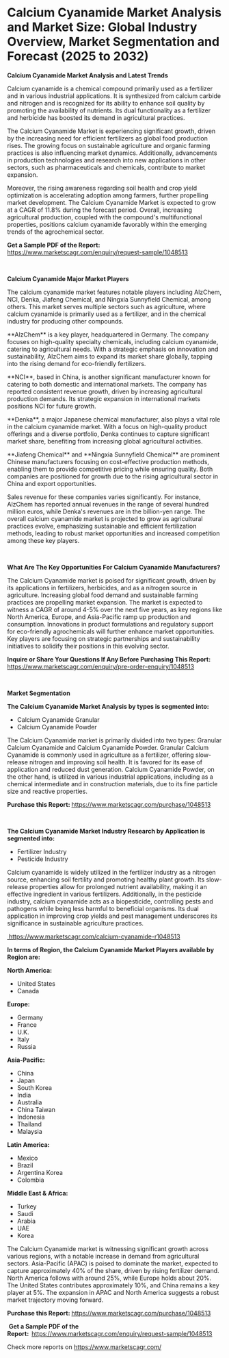 <p><h1>Calcium Cyanamide Market Analysis and Market Size: Global Industry Overview, Market Segmentation and Forecast (2025 to 2032)</h1></p><p><strong>Calcium Cyanamide Market Analysis and Latest Trends</strong></p>
<p><p>Calcium cyanamide is a chemical compound primarily used as a fertilizer and in various industrial applications. It is synthesized from calcium carbide and nitrogen and is recognized for its ability to enhance soil quality by promoting the availability of nutrients. Its dual functionality as a fertilizer and herbicide has boosted its demand in agricultural practices.</p><p>The Calcium Cyanamide Market is experiencing significant growth, driven by the increasing need for efficient fertilizers as global food production rises. The growing focus on sustainable agriculture and organic farming practices is also influencing market dynamics. Additionally, advancements in production technologies and research into new applications in other sectors, such as pharmaceuticals and chemicals, contribute to market expansion. </p><p>Moreover, the rising awareness regarding soil health and crop yield optimization is accelerating adoption among farmers, further propelling market development. The Calcium Cyanamide Market is expected to grow at a CAGR of 11.8% during the forecast period. Overall, increasing agricultural production, coupled with the compound's multifunctional properties, positions calcium cyanamide favorably within the emerging trends of the agrochemical sector.</p></p>
<p><strong>Get a Sample PDF of the Report:&nbsp;</strong> <a href="https://www.marketscagr.com/enquiry/request-sample/1048513?utm_campaign=2095&utm_medium=2&utm_source=Github&utm_content=ia&utm_term=02042025&utm_id=calcium-cyanamide">https://www.marketscagr.com/enquiry/request-sample/1048513</a></p>
<p>&nbsp;</p>
<p><strong>Calcium Cyanamide Major Market Players</strong></p>
<p><p>The calcium cyanamide market features notable players including AlzChem, NCI, Denka, Jiafeng Chemical, and Ningxia Sunnyfield Chemical, among others. This market serves multiple sectors such as agriculture, where calcium cyanamide is primarily used as a fertilizer, and in the chemical industry for producing other compounds.</p><p>**AlzChem** is a key player, headquartered in Germany. The company focuses on high-quality specialty chemicals, including calcium cyanamide, catering to agricultural needs. With a strategic emphasis on innovation and sustainability, AlzChem aims to expand its market share globally, tapping into the rising demand for eco-friendly fertilizers.</p><p>**NCI**, based in China, is another significant manufacturer known for catering to both domestic and international markets. The company has reported consistent revenue growth, driven by increasing agricultural production demands. Its strategic expansion in international markets positions NCI for future growth.</p><p>**Denka**, a major Japanese chemical manufacturer, also plays a vital role in the calcium cyanamide market. With a focus on high-quality product offerings and a diverse portfolio, Denka continues to capture significant market share, benefiting from increasing global agricultural activities.</p><p>**Jiafeng Chemical** and **Ningxia Sunnyfield Chemical** are prominent Chinese manufacturers focusing on cost-effective production methods, enabling them to provide competitive pricing while ensuring quality. Both companies are positioned for growth due to the rising agricultural sector in China and export opportunities.</p><p>Sales revenue for these companies varies significantly. For instance, AlzChem has reported annual revenues in the range of several hundred million euros, while Denka's revenues are in the billion-yen range. The overall calcium cyanamide market is projected to grow as agricultural practices evolve, emphasizing sustainable and efficient fertilization methods, leading to robust market opportunities and increased competition among these key players.</p></p>
<p>&nbsp;</p>
<p><strong>What Are The Key Opportunities For Calcium Cyanamide Manufacturers?</strong></p>
<p><p>The Calcium Cyanamide market is poised for significant growth, driven by its applications in fertilizers, herbicides, and as a nitrogen source in agriculture. Increasing global food demand and sustainable farming practices are propelling market expansion. The market is expected to witness a CAGR of around 4-5% over the next five years, as key regions like North America, Europe, and Asia-Pacific ramp up production and consumption. Innovations in product formulations and regulatory support for eco-friendly agrochemicals will further enhance market opportunities. Key players are focusing on strategic partnerships and sustainability initiatives to solidify their positions in this evolving sector.</p></p>
<p><strong>Inquire or Share Your Questions If Any Before Purchasing This Report:</strong> <a href="https://www.marketscagr.com/enquiry/pre-order-enquiry/1048513?utm_campaign=2095&utm_medium=2&utm_source=Github&utm_content=ia&utm_term=02042025&utm_id=calcium-cyanamide">https://www.marketscagr.com/enquiry/pre-order-enquiry/1048513</a></p>
<p>&nbsp;</p>
<p><strong>Market Segmentation</strong></p>
<p><strong>The Calcium Cyanamide Market Analysis by types is segmented into:</strong></p>
<p><ul><li>Calcium Cyanamide Granular</li><li>Calcium Cyanamide Powder</li></ul></p>
<p><p>The Calcium Cyanamide market is primarily divided into two types: Granular Calcium Cyanamide and Calcium Cyanamide Powder. Granular Calcium Cyanamide is commonly used in agriculture as a fertilizer, offering slow-release nitrogen and improving soil health. It is favored for its ease of application and reduced dust generation. Calcium Cyanamide Powder, on the other hand, is utilized in various industrial applications, including as a chemical intermediate and in construction materials, due to its fine particle size and reactive properties.</p></p>
<p><strong>Purchase this Report:&nbsp;</strong><a href="https://www.marketscagr.com/purchase/1048513?utm_campaign=2095&utm_medium=2&utm_source=Github&utm_content=ia&utm_term=02042025&utm_id=calcium-cyanamide">https://www.marketscagr.com/purchase/1048513</a></p>
<p>&nbsp;</p>
<p><strong>The Calcium Cyanamide Market Industry Research by Application is segmented into:</strong></p>
<p><ul><li>Fertilizer Industry</li><li>Pesticide Industry</li></ul></p>
<p><p>Calcium cyanamide is widely utilized in the fertilizer industry as a nitrogen source, enhancing soil fertility and promoting healthy plant growth. Its slow-release properties allow for prolonged nutrient availability, making it an effective ingredient in various fertilizers. Additionally, in the pesticide industry, calcium cyanamide acts as a biopesticide, controlling pests and pathogens while being less harmful to beneficial organisms. Its dual application in improving crop yields and pest management underscores its significance in sustainable agriculture practices.</p></p>
<p><a href="https://www.marketscagr.com/calcium-cyanamide-r1048513?utm_campaign=2095&utm_medium=2&utm_source=Github&utm_content=ia&utm_term=02042025&utm_id=calcium-cyanamide">&nbsp;https://www.marketscagr.com/calcium-cyanamide-r1048513</a></p>
<p><strong>In terms of Region, the Calcium Cyanamide Market Players available by Region are:</strong></p>
<p>
    <p> <strong> North America: </strong>
        <ul>
            <li>United States</li>
            <li>Canada</li>
        </ul>
        </p> 
    <p> <strong> Europe: </strong>
        <ul>
            <li>Germany</li>
            <li>France</li>
            <li>U.K.</li>
            <li>Italy</li>
            <li>Russia</li>
        </ul>
        </p> 
    <p> <strong> Asia-Pacific: </strong>
        <ul>
            <li>China</li>
            <li>Japan</li>
            <li>South Korea</li>
            <li>India</li>
            <li>Australia</li>
            <li>China Taiwan</li>
            <li>Indonesia</li>
            <li>Thailand</li>
            <li>Malaysia</li>
        </ul>
        </p> 
    <p> <strong> Latin America: </strong>
        <ul>
            <li>Mexico</li>
            <li>Brazil</li>
            <li>Argentina Korea</li>
            <li>Colombia</li>
        </ul>
        </p> 
    <p> <strong> Middle East & Africa: </strong>
        <ul>
            <li>Turkey</li>
            <li>Saudi</li>
            <li>Arabia</li>
            <li>UAE</li>
            <li>Korea</li>
        </ul>
    </p>
    </p>
<p><p>The Calcium Cyanamide market is witnessing significant growth across various regions, with a notable increase in demand from agricultural sectors. Asia-Pacific (APAC) is poised to dominate the market, expected to capture approximately 40% of the share, driven by rising fertilizer demand. North America follows with around 25%, while Europe holds about 20%. The United States contributes approximately 10%, and China remains a key player at 5%. The expansion in APAC and North America suggests a robust market trajectory moving forward.</p></p>
<p><strong>Purchase this Report: </strong><a href="https://www.marketscagr.com/purchase/1048513?utm_campaign=2095&utm_medium=2&utm_source=Github&utm_content=ia&utm_term=02042025&utm_id=calcium-cyanamide">https://www.marketscagr.com/purchase/1048513</a></p>
<p>&nbsp;<strong>Get a Sample PDF of the Report:&nbsp;&nbsp;</strong><a href="https://www.marketscagr.com/enquiry/request-sample/1048513?utm_campaign=2095&utm_medium=2&utm_source=Github&utm_content=ia&utm_term=02042025&utm_id=calcium-cyanamide">https://www.marketscagr.com/enquiry/request-sample/1048513</a></p>
<p><strong></strong></p>
<p>Check more reports on <a href="https://www.marketscagr.com/?utm_campaign=2095&utm_medium=2&utm_source=Github&utm_content=ia&utm_term=02042025&utm_id=calcium-cyanamide">https://www.marketscagr.com/</a></p>